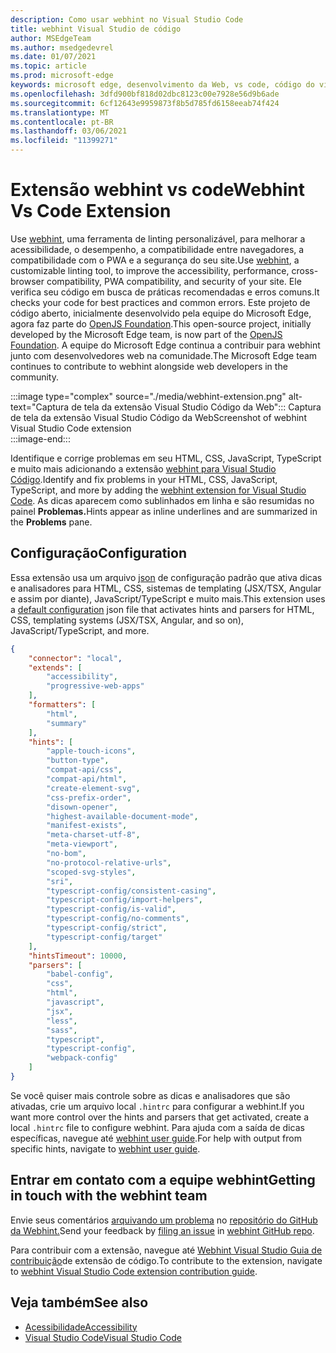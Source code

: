 ```yaml
---
description: Como usar webhint no Visual Studio Code
title: webhint Visual Studio de código
author: MSEdgeTeam
ms.author: msedgedevrel
ms.date: 01/07/2021
ms.topic: article
ms.prod: microsoft-edge
keywords: microsoft edge, desenvolvimento da Web, vs code, código do visual studio, webhint
ms.openlocfilehash: 3dfd900bf818d02dbc8123c00e7928e56d9b6ade
ms.sourcegitcommit: 6cf12643e9959873f8b5d785fd6158eeab74f424
ms.translationtype: MT
ms.contentlocale: pt-BR
ms.lasthandoff: 03/06/2021
ms.locfileid: "11399271"
---
```

# <a name="webhint-vs-code-extension"></a><span data-ttu-id="ea6e5-104">Extensão webhint vs code</span><span class="sxs-lookup"><span data-stu-id="ea6e5-104">Webhint Vs Code Extension</span></span>  

<span data-ttu-id="ea6e5-105">Use [webhint][WebhintMain], uma ferramenta de linting personalizável, para melhorar a acessibilidade, o desempenho, a compatibilidade entre navegadores, a compatibilidade com o PWA e a segurança do seu site.</span><span class="sxs-lookup"><span data-stu-id="ea6e5-105">Use [webhint][WebhintMain], a customizable linting tool, to improve the accessibility, performance, cross-browser compatibility, PWA compatibility, and security of your site.</span></span>  <span data-ttu-id="ea6e5-106">Ele verifica seu código em busca de práticas recomendadas e erros comuns.</span><span class="sxs-lookup"><span data-stu-id="ea6e5-106">It checks your code for best practices and common errors.</span></span> <span data-ttu-id="ea6e5-107">Este projeto de código aberto, inicialmente desenvolvido pela equipe do Microsoft Edge, agora faz parte do [OpenJS Foundation][OpenjsFoundation].</span><span class="sxs-lookup"><span data-stu-id="ea6e5-107">This open-source project, initially developed by the Microsoft Edge team, is now part of the [OpenJS Foundation][OpenjsFoundation].</span></span>  <span data-ttu-id="ea6e5-108">A equipe do Microsoft Edge continua a contribuir para webhint junto com desenvolvedores web na comunidade.</span><span class="sxs-lookup"><span data-stu-id="ea6e5-108">The Microsoft Edge team continues to contribute to webhint alongside web developers in the community.</span></span>  

:::image type="complex" source="./media/webhint-extension.png" alt-text="Captura de tela da extensão Visual Studio Código da Web":::
   <span data-ttu-id="ea6e5-110">Captura de tela da extensão Visual Studio Código da Web</span><span class="sxs-lookup"><span data-stu-id="ea6e5-110">Screenshot of webhint Visual Studio Code extension</span></span>  
:::image-end:::

<!--![Screenshot of webhint Visual Studio Code extension][ImageWebhintExtension]  -->  

<span data-ttu-id="ea6e5-111">Identifique e corrige problemas em seu HTML, CSS, JavaScript, TypeScript e muito mais adicionando a extensão [webhint para Visual Studio Código][VisualstudioMarketplaceWebhint].</span><span class="sxs-lookup"><span data-stu-id="ea6e5-111">Identify and fix problems in your HTML, CSS, JavaScript, TypeScript, and more by adding the [webhint extension for Visual Studio Code][VisualstudioMarketplaceWebhint].</span></span>  <span data-ttu-id="ea6e5-112">As dicas aparecem como sublinhados em linha e são resumidas no painel **Problemas.**</span><span class="sxs-lookup"><span data-stu-id="ea6e5-112">Hints appear as inline underlines and are summarized in the **Problems** pane.</span></span>  

## <a name="configuration"></a><span data-ttu-id="ea6e5-113">Configuração</span><span class="sxs-lookup"><span data-stu-id="ea6e5-113">Configuration</span></span>  

<span data-ttu-id="ea6e5-114">Essa extensão usa um arquivo [json][GithubWebhintioIndexjson] de configuração padrão que ativa dicas e analisadores para HTML, CSS, sistemas de templating \(JSX/TSX, Angular e assim por diante\), JavaScript/TypeScript e muito mais.</span><span class="sxs-lookup"><span data-stu-id="ea6e5-114">This extension uses a [default configuration][GithubWebhintioIndexjson] json file that activates hints and parsers for HTML, CSS, templating systems \(JSX/TSX, Angular, and so on\), JavaScript/TypeScript, and more.</span></span>  

```json
{
    "connector": "local",
    "extends": [
        "accessibility",
        "progressive-web-apps"
    ],
    "formatters": [
        "html",
        "summary"
    ],
    "hints": [
        "apple-touch-icons",
        "button-type",
        "compat-api/css",
        "compat-api/html",
        "create-element-svg",
        "css-prefix-order",
        "disown-opener",
        "highest-available-document-mode",
        "manifest-exists",
        "meta-charset-utf-8",
        "meta-viewport",
        "no-bom",
        "no-protocol-relative-urls",
        "scoped-svg-styles",
        "sri",
        "typescript-config/consistent-casing",
        "typescript-config/import-helpers",
        "typescript-config/is-valid",
        "typescript-config/no-comments",
        "typescript-config/strict",
        "typescript-config/target"
    ],
    "hintsTimeout": 10000,
    "parsers": [
        "babel-config",
        "css",
        "html",
        "javascript",
        "jsx",
        "less",
        "sass",
        "typescript",
        "typescript-config",
        "webpack-config"
    ]
}
```  

<span data-ttu-id="ea6e5-115">Se você quiser mais controle sobre as dicas e analisadores que são ativadas, crie um arquivo local `.hintrc` para configurar a webhint.</span><span class="sxs-lookup"><span data-stu-id="ea6e5-115">If you want more control over the hints and parsers that get activated, create a local `.hintrc` file to configure webhint.</span></span>  <span data-ttu-id="ea6e5-116">Para ajuda com a saída de dicas específicas, navegue até [webhint user guide][WebhintDocsUserguideConfiguringSummary].</span><span class="sxs-lookup"><span data-stu-id="ea6e5-116">For help with output from specific hints, navigate to [webhint user guide][WebhintDocsUserguideConfiguringSummary].</span></span>  

## <a name="getting-in-touch-with-the-webhint-team"></a><span data-ttu-id="ea6e5-117">Entrar em contato com a equipe webhint</span><span class="sxs-lookup"><span data-stu-id="ea6e5-117">Getting in touch with the webhint team</span></span>  

<span data-ttu-id="ea6e5-118">Envie seus comentários [arquivando um problema][GithubWebhintioIssuesNew] no [repositório do GitHub da Webhint.][GithubWebhintio]</span><span class="sxs-lookup"><span data-stu-id="ea6e5-118">Send your feedback by [filing an issue][GithubWebhintioIssuesNew] in [webhint GitHub repo][GithubWebhintio].</span></span>  

<span data-ttu-id="ea6e5-119">Para contribuir com a extensão, navegue até [Webhint Visual Studio Guia de contribuição][GithubWebhintioExtensionVscodeContributing]de extensão de código.</span><span class="sxs-lookup"><span data-stu-id="ea6e5-119">To contribute to the extension, navigate to [webhint Visual Studio Code extension contribution guide][GithubWebhintioExtensionVscodeContributing].</span></span>  

## <a name="see-also"></a><span data-ttu-id="ea6e5-120">Veja também</span><span class="sxs-lookup"><span data-stu-id="ea6e5-120">See also</span></span>  

*   [<span data-ttu-id="ea6e5-121">Acessibilidade</span><span class="sxs-lookup"><span data-stu-id="ea6e5-121">Accessibility</span></span>][AccessibilityIndex]  
*   [<span data-ttu-id="ea6e5-122">Visual Studio Code</span><span class="sxs-lookup"><span data-stu-id="ea6e5-122">Visual Studio Code</span></span>][VisualstudiocodeIndex]  

<!-- image links -->  

<!--[ImageWebhintExtension]: ./media/webhint-extension.png "Screenshot of webhint Visual Studio Code extension"  -->  

<!--links -->  

[AccessibilityIndex]: /microsoft-edge/accessibility "Acessibilidade | Microsoft Docs"  

[VisualstudiocodeIndex]: /microsoft-edge/visual-studio-code/index "Visual Studio código | Microsoft Docs"  

[GithubWebhintio]: https://github.com/webhintio/hint "webhint | GitHub"  
[GithubWebhintioExtensionVscodeContributing]: https://github.com/webhintio/hint/blob/master/packages/extension-vscode/CONTRIBUTING.md "Contribuição - webhint | GitHub"  
[GithubWebhintioIndexjson]: https://github.com/webhintio/hint/blob/master/packages/configuration-development/index.json "index.json - webhintio/hint | GitHub"
[GithubWebhintioIssuesNew]: https://github.com/webhintio/hint/issues/new "Novos problemas - webhintio/| GitHub"  

[VisualstudioMarketplaceWebhint]: https://marketplace.visualstudio.com/items?itemName=webhint.vscode-webhint "webhint | Visual Studio Marketplace"  

[OpenjsFoundation]:  https://openjsf.org "OpenJS Foundation"  

[WebhintDocsUserguideConfiguringSummary]: https://webhint.io/docs/user-guide/configuring-webhint/summary "Configurando o webhint | Documentação webhint"  
[WebhintMain]:  https://webhint.io "webhint"  
